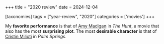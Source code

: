 +++
title = "2020 review"
date = 2024-12-04

[taxonomies]
tags = ["year-review", "2020"]
categories = ['movies']
+++

My __favorite performance__ is that of [Amy Madigan] in _The Hunt_,
a movie that also has the most __surprising plot__.
The most __desirable character__ is that of [Cristin Milioti] in *Palm Springs*.

[Cristin Milioti]: https://en.wikipedia.org/wiki/Cristin_Milioti
[Amy Madigan]: https://en.wikipedia.org/wiki/Amy_Madigan
